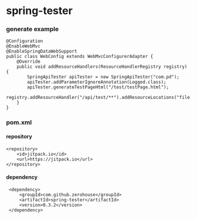 # spring-tester

    
    
### generate example
    @Configuration
    @EnableWebMvc
    @EnableSpringDataWebSupport
    public class WebConfig extends WebMvcConfigurerAdapter {
        @Override
        public void addResourceHandlers(ResourceHandlerRegistry registry) {
            SpringApiTester apiTester = new SpringApiTester("com.pd");
            apiTester.addParameterIgnoreAnnotation(Logged.class);
            apiTester.generateTestPageHtml("/test/testPage.html");
            registry.addResourceHandler("/api/test/**").addResourceLocations("file:/test/");
        }
    }
    
    
### pom.xml
#### repository
    <repository>
        <id>jitpack.io</id>
        <url>https://jitpack.io</url>
    </repository>
    
#### dependency    
     <dependency>
         <groupId>com.github.zerohouse</groupId>
         <artifactId>spring-tester</artifactId>
         <version>0.3.2</version>
     </dependency>
    
   
